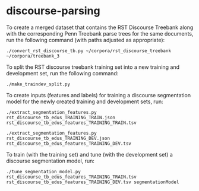 discourse-parsing
=================

To create a merged dataset that contains the RST Discourse Treebank along with
the corresponding Penn Treebank parse trees for the same documents, run the
following command (with paths adjusted as appropriate):

```
./convert_rst_discourse_tb.py ~/corpora/rst_discourse_treebank ~/corpora/treebank_3
```

To split the RST discourse treebank training set into a new training and
development set, run the following command:

```
./make_traindev_split.py
```

To create inputs (features and labels) for training a discourse segmentation
model for the newly created training and development sets, run:

```
./extract_segmentation_features.py rst_discourse_tb_edus_TRAINING_TRAIN.json rst_discourse_tb_edus_features_TRAINING_TRAIN.tsv

./extract_segmentation_features.py rst_discourse_tb_edus_TRAINING_DEV.json rst_discourse_tb_edus_features_TRAINING_DEV.tsv
```

To train (with the training set) and tune (with the development set) a
discourse segmentation model, run:

```
./tune_segmentation_model.py rst_discourse_tb_edus_features_TRAINING_TRAIN.tsv rst_discourse_tb_edus_features_TRAINING_DEV.tsv segmentationModel
```
